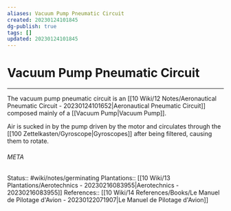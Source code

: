 ```yaml
---
aliases: Vacuum Pump Pneumatic Circuit
created: 20230124101845
dg-publish: true
tags: []
updated: 20230124101845
---
```

# Vacuum Pump Pneumatic Circuit
---
The vacuum pump pneumatic circuit is an [[10 Wiki/12 Notes/Aeronautical Pneumatic Circuit - 20230124101652\|Aeronautical Pneumatic Circuit]] composed mainly of a [[Vacuum Pump\|Vacuum Pump]].

Air is sucked in by the pump driven by the motor and circulates through the [[100 Zettelkasten/Gyroscope\|Gyroscopes]] after being filtered, causing them to rotate.



###### META
Status:: #wiki/notes/germinating 
Plantations:: [[10 Wiki/13 Plantations/Aerotechnics - 20230216083955\|Aerotechnics - 20230216083955]]
References:: [[10 Wiki/14 References/Books/Le Manuel de Pilotage d'Avion - 20230122071907\|Le Manuel de Pilotage d'Avion]]
